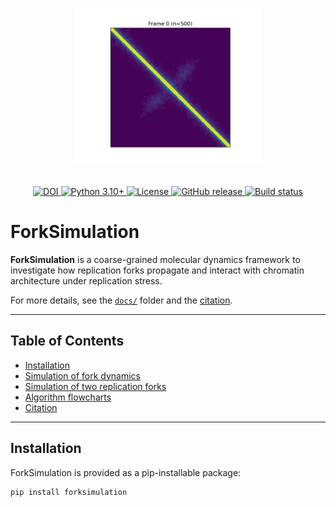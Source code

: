 <h1>
<p align="center">
    <img src="https://github.com/zzdzr/ForkSimulation/blob/main/img/simulations3.gif" alt="ForkSimulation logo" width="300"/>
</p>
</h1>

<!-- Badges -->
<p align="center">
  <!-- DOI badge -->
  <a href="https://doi.org/10.1101/2025.01.01.000000">
    <img src="https://zenodo.org/badge/DOI/10.1101/2025.01.01.000000.svg" alt="DOI"/>
  </a>
  <!-- Python version -->
  <a href="https://www.python.org/downloads/">
    <img src="https://img.shields.io/badge/Python-3.10+-blue.svg?logo=python&logoColor=white" alt="Python 3.10+"/>
  </a>
  <!-- License -->
  <a href="https://github.com/zzdzr/ForkSimulation/blob/main/LICENSE">
    <img src="https://img.shields.io/github/license/zzdzr/ForkSimulation" alt="License"/>
  </a>
  <!-- Release -->
  <a href="https://github.com/zzdzr/ForkSimulation/releases">
    <img src="https://img.shields.io/github/v/release/zzdzr/ForkSimulation?color=green&label=release" alt="GitHub release"/>
  </a>
  <!-- Build/CI -->
  <a href="https://github.com/zzdzr/ForkSimulation/actions">
    <img src="https://github.com/zzdzr/ForkSimulation/actions/workflows/tests.yml/badge.svg" alt="Build status"/>
  </a>
</p>

# ForkSimulation

**ForkSimulation** is a coarse-grained molecular dynamics framework to investigate how replication forks propagate and interact with chromatin architecture under replication stress.

For more details, see the [`docs/`](./docs) folder and the [citation](#citation).

---

## Table of Contents
- [Installation](#installation)
- [Simulation of fork dynamics](#simulation-of-fork-dynamics)
- [Simulation of two replication forks](#simulation-of-two-replication-forks)
- [Algorithm flowcharts](#algorithm-flowcharts)
- [Citation](#citation)

---

## Installation
ForkSimulation is provided as a pip-installable package:

```bash
pip install forksimulation
